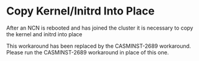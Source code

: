 # Copy Kernel/Initrd Into Place

After an NCN is rebooted and has joined the cluster it is necessary to copy the kernel and initrd into place

This workaround has been replaced by the CASMINST-2689 workaround.   Please run the CASMINST-2689 workaround in place of this one.

